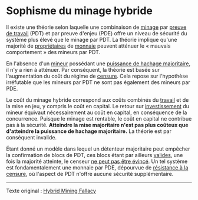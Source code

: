Sophisme du minage hybride
==========================

Il existe une théorie selon laquelle une combinaison de [minage](ch101-glossary.md#mine) par [preuve de travail](ch101-glossary.md#preuve-de-travail) (PDT) et par preuve d'enjeu (PDE) offre un niveau de sécurité du système plus élevé que le minage par PDT. La théorie implique qu'une majorité de [propriétaires](ch101-glossary.md#propriétaire) de [monnaie](ch101-glossary.md#monnaie) peuvent atténuer le « mauvais comportement » des mineurs par PDT.

En l'absence d'un [mineur](ch101-glossary.md#mineur) possédant une [puissance de hachage majoritaire](ch101-glossary.md#puissance-de-hachage-majoritaire), il n'y a rien à atténuer. Par conséquent, la théorie est basée sur l'augmentation du coût du régime de [censure](ch101-glossary.md#censure). Cela repose sur l'hypothèse irréfutable que les mineurs par PDT ne sont pas également des mineurs par PDE.

Le coût du minage hybride correspond aux coûts combinés du [travail](ch101-glossary.md#travail) et de la mise en jeu, y compris le coût en capital. Le retour sur [investissement](ch101-glossary.md#prêter) du mineur équivaut nécessairement au coût en capital, en conséquence de la concurrence. Puisque le minage est rentable, le coût en capital ne contribue pas à la sécurité. **Atteindre la mise majoritaire n'est pas plus coûteux que d'atteindre la puissance de hachage majoritaire.** La théorie est par conséquent invalide.

Étant donné un modèle dans lequel un détenteur majoritaire peut empêcher la confirmation de blocs de PDT, ces blocs étant par ailleurs [valides](ch101-glossary.md#validité), une fois la majorité atteinte, le censeur [ne peut pas être évincé](ch072-proof-of-stake-fallacy.md). Un tel système est fondamentalement une monnaie par PDE, dépourvue de [résistance à la censure](ch028-censorship-resistance-property.md), où l'aspect de PDT n'offre aucune sécurité supplémentaire.

---

Texte original : [Hybrid Mining Fallacy](https://github.com/libbitcoin/libbitcoin-system/wiki/Hybrid-Mining-Fallacy)